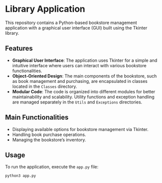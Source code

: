 # Library Application

This repository contains a Python-based bookstore management application with a graphical user interface (GUI) built using the Tkinter library.

## Features

- **Graphical User Interface**: The application uses Tkinter for a simple and intuitive interface where users can interact with various bookstore functionalities.
- **Object-Oriented Design**: The main components of the bookstore, such as book management and purchasing, are encapsulated in classes located in the `Classes` directory.
- **Modular Code**: The code is organized into different modules for better maintainability and scalability. Utility functions and exception handling are managed separately in the `Utils` and `Exceptions` directories.

## Main Functionalities

- Displaying available options for bookstore management via Tkinter.
- Handling book purchase operations.
- Managing the bookstore’s inventory.

## Usage

To run the application, execute the `app.py` file:

```bash
python3 app.py
